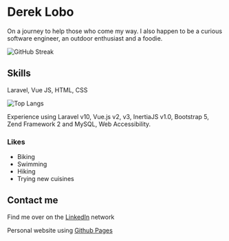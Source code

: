 # Derek Lobo

<!-- ![Derek Lobo](https://gravatar.com/avatar/c058e65e0a20333d266d8ce3ed937ebd#avatar?size=150) -->

On a journey to help those who come my way. I also happen to be a curious software engineer, an outdoor enthusiast and a foodie.

![GitHub Streak](https://streak-stats.demolab.com?user=dereklobo&hide_border=true&date_format=j%20M%5B%20Y%5D&mode=weekly)

<!-- ## GitHub stats
[![Derek's GitHub stats](https://github-readme-stats.vercel.app/api?username=dereklobo)](https://github.com/dereklobo/github-readme-stats) -->

## Skills
Laravel, Vue JS, HTML, CSS

![Top Langs](https://github-readme-stats.vercel.app/api/top-langs/?username=dereklobo&langs_count=8&layout=compact)

Experience using Laravel v10, Vue.js v2, v3, InertiaJS v1.0, Bootstrap 5, Zend Framework 2 and MySQL, Web Accessibility.


### Likes
* Biking
* Swimming
* Hiking
* Trying new cuisines

## Contact me
Find me over on the [LinkedIn](https://www.linkedin.com/in/idereklobo/) network

Personal website using [Github Pages](https://dereklobo.github.io/about.html)
